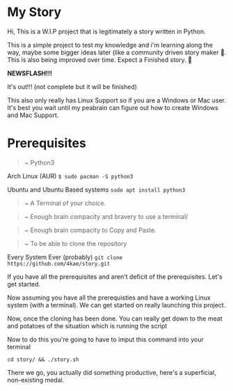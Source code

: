 # My Story

Hi, This is a W.I.P project that is legitimately a story written in Python.

This is a simple project to test my knowledge and i'm learning along the way, maybe some bigger ideas later (like a community driven story maker 👀. This is also being improved over time. Expect a Finished story. 👀

 __NEWSFLASH!!!__

It's out!!! (not complete but it will be finished)

This also only really has Linux Support so if you are a Windows or Mac user. It's best you wait until my peabrain can figure out how to create Windows and Mac Support.

# Prerequisites

> ~ Python3

 Arch Linux (AUR)
`$ sudo pacman -S python3`

 Ubuntu and Ubuntu Based systems
`sudo apt install python3`

> ~  A Terminal of your choice.

> ~  Enough brain compacity and bravery to use a terminal/

> ~  Enough brain compacity to Copy and Paste.

> ~  To be able to clone the repository

 Every System Ever (probably)
`git clone https://github.com/4kae/story.git`

If you have all the prerequisites and aren't deficit of the prerequisites. Let's get started.

Now assuming you have all the prerequisties and have a working Linux system (with a terminal). We can get started on really launching this project.

Now, once the cloning has been done. You can really get down to the meat and potatoes of the situation which is running the script

Now to do this you're going to have to imput this command into your terminal

`cd story/ && ./story.sh`

There we go, you actually did something productive, here's a superficial, non-existing medal.
